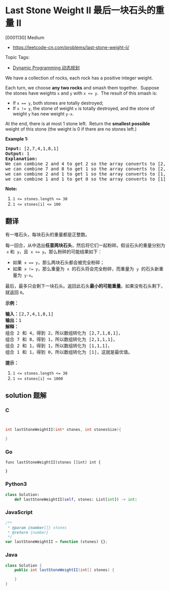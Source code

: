 # Last Stone Weight II 最后一块石头的重量 II

[0001130] Medium

- https://leetcode-cn.com/problems/last-stone-weight-ii/

Topic Tags:

- [Dynamic Programming 动态规划](https://leetcode-cn.com/tag/dynamic-programming/)

We have a collection of rocks, each rock has a positive integer weight.

Each turn, we choose **any two rocks** and smash them together.  Suppose the stones have weights `x` and `y` with `x <= y`.  The result of this smash is:

- If `x == y`, both stones are totally destroyed;
- If `x != y`, the stone of weight `x` is totally destroyed, and the stone of weight `y` has new weight `y-x`.

At the end, there is at most 1 stone left.  Return the **smallest possible** weight of this stone (the weight is 0 if there are no stones left.)

**Example 1:**

<pre><strong>Input: </strong>[2,7,4,1,8,1]
<strong>Output: </strong>1
<strong>Explanation: </strong>
We can combine 2 and 4 to get 2 so the array converts to [2,7,1,8,1] then,
we can combine 7 and 8 to get 1 so the array converts to [2,1,1,1] then,
we can combine 2 and 1 to get 1 so the array converts to [1,1,1] then,
we can combine 1 and 1 to get 0 so the array converts to [1] then that's the optimal value.
</pre>

**Note:**

1.  `1 <= stones.length <= 30`
2.  `1 <= stones[i] <= 100`

## 翻译

有一堆石头，每块石头的重量都是正整数。

每一回合，从中选出**任意两块石头**，然后将它们一起粉碎。假设石头的重量分别为  `x` 和  `y`，且  `x <= y`。那么粉碎的可能结果如下：

- 如果  `x == y`，那么两块石头都会被完全粉碎；
- 如果  `x != y`，那么重量为  `x`  的石头将会完全粉碎，而重量为  `y`  的石头新重量为  `y-x`。

最后，最多只会剩下一块石头。返回此石头**最小的可能重量**。如果没有石头剩下，就返回 `0`。

**示例：**

<pre><strong>输入：</strong>[2,7,4,1,8,1]
<strong>输出：</strong>1
<strong>解释：</strong>
组合 2 和 4，得到 2，所以数组转化为 [2,7,1,8,1]，
组合 7 和 8，得到 1，所以数组转化为 [2,1,1,1]，
组合 2 和 1，得到 1，所以数组转化为 [1,1,1]，
组合 1 和 1，得到 0，所以数组转化为 [1]，这就是最优值。
</pre>

**提示：**

1.  `1 <= stones.length <= 30`
2.  `1 <= stones[i] <= 1000`

## solution 题解

### C

```c


int lastStoneWeightII(int* stones, int stonesSize){

}


```

### Go

```golang
func lastStoneWeightII(stones []int) int {

}
```

### Python3

```python
class Solution:
    def lastStoneWeightII(self, stones: List[int]) -> int:

```

### JavaScript

```javascript
/**
 * @param {number[]} stones
 * @return {number}
 */
var lastStoneWeightII = function (stones) {};
```

### Java

```java
class Solution {
    public int lastStoneWeightII(int[] stones) {

    }
}
```
